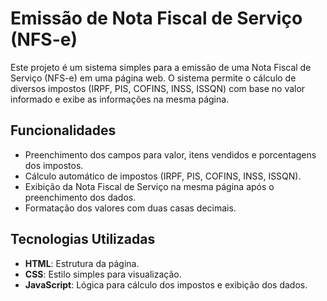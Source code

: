 # Emissão de Nota Fiscal de Serviço (NFS-e)

Este projeto é um sistema simples para a emissão de uma Nota Fiscal de Serviço (NFS-e) em uma página web. O sistema permite o cálculo de diversos impostos (IRPF, PIS, COFINS, INSS, ISSQN) com base no valor informado e exibe as informações na mesma página.

## Funcionalidades

- Preenchimento dos campos para valor, itens vendidos e porcentagens dos impostos.
- Cálculo automático de impostos (IRPF, PIS, COFINS, INSS, ISSQN).
- Exibição da Nota Fiscal de Serviço na mesma página após o preenchimento dos dados.
- Formatação dos valores com duas casas decimais.

## Tecnologias Utilizadas

- **HTML**: Estrutura da página.
- **CSS**: Estilo simples para visualização.
- **JavaScript**: Lógica para cálculo dos impostos e exibição dos dados.

